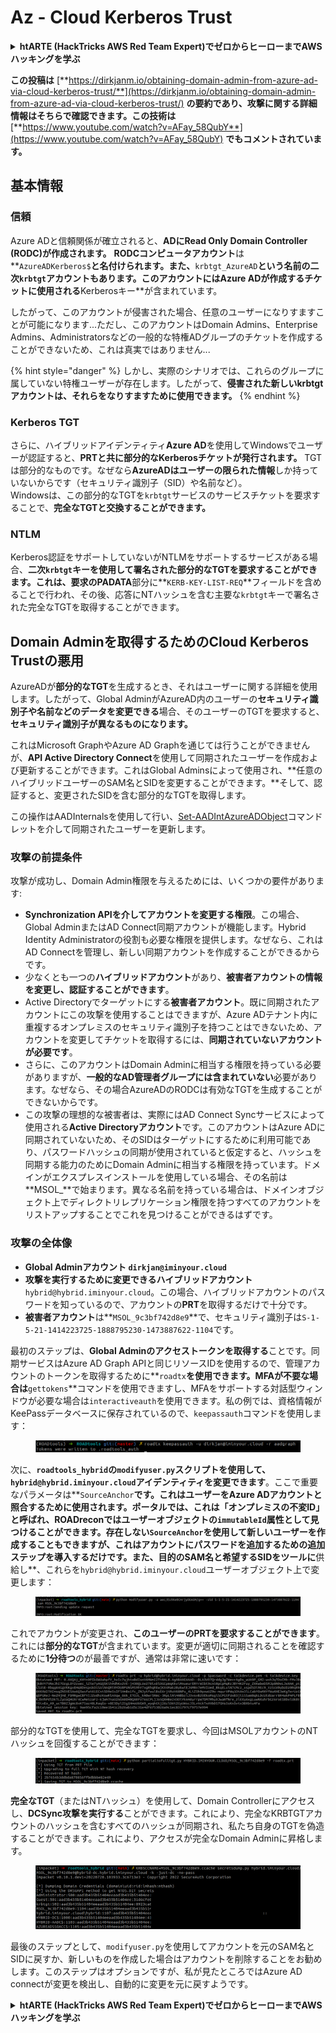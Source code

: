 # Az - Cloud Kerberos Trust

<details>

<summary><strong>htARTE (HackTricks AWS Red Team Expert)でゼロからヒーローまでAWSハッキングを学ぶ</strong></summary>

HackTricksをサポートする他の方法:

* **HackTricksにあなたの会社を広告したい**、または**HackTricksをPDFでダウンロードしたい**場合は、[**サブスクリプションプラン**](https://github.com/sponsors/carlospolop)をチェックしてください。
* [**公式PEASS & HackTricksグッズ**](https://peass.creator-spring.com)を入手する
* [**The PEASS Family**](https://opensea.io/collection/the-peass-family)を発見する、私たちの独占的な[**NFTs**](https://opensea.io/collection/the-peass-family)のコレクション
* 💬 [**Discordグループ**](https://discord.gg/hRep4RUj7f)に**参加する**か、[**telegramグループ**](https://t.me/peass)に参加するか、**Twitter** 🐦 [**@carlospolopm**](https://twitter.com/carlospolopm)を**フォローする**。
* **HackTricks**と[**HackTricks Cloud**](https://github.com/carlospolop/hacktricks-cloud)のgithubリポジトリにPRを提出して、あなたのハッキングのコツを共有する。

</details>

**この投稿は** [**https://dirkjanm.io/obtaining-domain-admin-from-azure-ad-via-cloud-kerberos-trust/**](https://dirkjanm.io/obtaining-domain-admin-from-azure-ad-via-cloud-kerberos-trust/) **の要約であり、攻撃に関する詳細情報はそちらで確認できます。この技術は** [**https://www.youtube.com/watch?v=AFay_58QubY**](https://www.youtube.com/watch?v=AFay_58QubY) **でもコメントされています。**

## 基本情報

### 信頼

Azure ADと信頼関係が確立されると、**ADにRead Only Domain Controller (RODC)が作成されます。** **RODCコンピュータアカウント**は**`AzureADKerberos$`**と名付けられます。また、**`krbtgt_AzureAD`**という名前の二次`krbtgt`アカウントもあります。このアカウントにはAzure ADが作成するチケットに使用される**Kerberosキー**が含まれています。

したがって、このアカウントが侵害された場合、任意のユーザーになりすますことが可能になります...ただし、このアカウントはDomain Admins、Enterprise Admins、Administratorsなどの一般的な特権ADグループのチケットを作成することができないため、これは真実ではありません...

{% hint style="danger" %}
しかし、実際のシナリオでは、これらのグループに属していない特権ユーザーが存在します。したがって、**侵害された新しいkrbtgtアカウントは、それらをなりすますために使用できます。**
{% endhint %}

### Kerberos TGT

さらに、ハイブリッドアイデンティティ**Azure AD**を使用してWindowsでユーザーが認証すると、**PRTと共に部分的なKerberosチケットが発行されます。** TGTは部分的なものです。なぜなら**AzureADはユーザーの限られた情報**しか持っていないからです（セキュリティ識別子（SID）や名前など）。\
Windowsは、この部分的なTGTを`krbtgt`サービスのサービスチケットを要求することで、**完全なTGTと交換することができます。**

### NTLM

Kerberos認証をサポートしていないがNTLMをサポートするサービスがある場合、**二次`krbtgt`**キーを使用して署名された**部分的なTGTを要求することができます。**これは、要求の**PADATA**部分に**`KERB-KEY-LIST-REQ`**フィールドを含めることで行われ、その後、応答にNTハッシュを含む主要な`krbtgt`キーで署名された完全なTGTを取得することができます。

## Domain Adminを取得するためのCloud Kerberos Trustの悪用 <a href="#abusing-cloud-kerberos-trust-to-obtain-domain-admin" id="abusing-cloud-kerberos-trust-to-obtain-domain-admin"></a>

AzureADが**部分的なTGT**を生成するとき、それはユーザーに関する詳細を使用します。したがって、Global AdminがAzureAD内のユーザーの**セキュリティ識別子や名前などのデータを変更できる**場合、そのユーザーのTGTを要求すると、**セキュリティ識別子が異なるものになります。**

これはMicrosoft GraphやAzure AD Graphを通じては行うことができませんが、**API Active Directory Connect**を使用して同期されたユーザーを作成および更新することができます。これはGlobal Adminsによって使用され、**任意のハイブリッドユーザーのSAM名とSIDを変更することができます。**そして、認証すると、変更されたSIDを含む部分的なTGTを取得します。

この操作はAADInternalsを使用して行い、[Set-AADIntAzureADObject](https://aadinternals.com/aadinternals/#set-aadintazureadobject-a)コマンドレットを介して同期されたユーザーを更新します。

### 攻撃の前提条件 <a href="#attack-prerequisites" id="attack-prerequisites"></a>

攻撃が成功し、Domain Admin権限を与えるためには、いくつかの要件があります:

* **Synchronization APIを介してアカウントを変更する権限**。この場合、Global AdminまたはAD Connect同期アカウントが機能します。Hybrid Identity Administratorの役割も必要な権限を提供します。なぜなら、これはAD Connectを管理し、新しい同期アカウントを作成することができるからです。
* 少なくとも一つの**ハイブリッドアカウント**があり、**被害者アカウントの情報を変更し、認証することができます**。
* Active Directoryでターゲットにする**被害者アカウント**。既に同期されたアカウントにこの攻撃を使用することはできますが、Azure ADテナント内に重複するオンプレミスのセキュリティ識別子を持つことはできないため、アカウントを変更してチケットを取得するには、**同期されていないアカウントが必要です**。
* さらに、このアカウントはDomain Adminに相当する権限を持っている必要がありますが、**一般的なAD管理者グループには含まれていない**必要があります。なぜなら、その場合AzureADのRODCは有効なTGTを生成することができないからです。
* この攻撃の理想的な被害者は、実際にはAD Connect Syncサービスによって使用される**Active Directoryアカウント**です。このアカウントはAzure ADに同期されていないため、そのSIDはターゲットにするために利用可能であり、パスワードハッシュの同期が使用されていると仮定すると、ハッシュを同期する能力のためにDomain Adminに相当する権限を持っています。ドメインがエクスプレスインストールを使用している場合、その名前は**MSOL\_**で始まります。異なる名前を持っている場合は、ドメインオブジェクト上でディレクトリレプリケーション権限を持つすべてのアカウントをリストアップすることでこれを見つけることができるはずです。

### 攻撃の全体像 <a href="#the-full-attack" id="the-full-attack"></a>

* **Global Adminアカウント `dirkjan@iminyour.cloud`**
* **攻撃を実行するために変更できるハイブリッドアカウント** `hybrid@hybrid.iminyour.cloud`。この場合、ハイブリッドアカウントのパスワードを知っているので、アカウントの**PRT**を取得するだけで十分です。&#x20;
* **被害者アカウント**は**`MSOL_9c3bf742d8e9`**で、セキュリティ識別子は`S-1-5-21-1414223725-1888795230-1473887622-1104`です。

最初のステップは、**Global Adminのアクセストークンを取得する**ことです。同期サービスはAzure AD Graph APIと同じリソースIDを使用するので、管理アカウントのトークンを取得するために**`roadtx`**を使用できます。MFAが不要な場合は**`gettokens`**コマンドを使用できますし、MFAをサポートする対話型ウィンドウが必要な場合は`interactiveauth`を使用できます。私の例では、資格情報がKeePassデータベースに保存されているので、`keepassauth`コマンドを使用します：

<figure><img src="../../../../.gitbook/assets/image (118).png" alt=""><figcaption></figcaption></figure>

次に、**`roadtools_hybrid`**の`modifyuser.py`スクリプトを使用して、`hybrid@hybrid.iminyour.cloud`アイデンティティを**変更できます**。ここで重要なパラメータは**`SourceAnchor`**です。これはユーザーをAzure ADアカウントと照合するために使用されます。ポータルでは、これは「オンプレミスの不変ID」と呼ばれ、ROADreconではユーザーオブジェクトの`immutableId`属性として見つけることができます。存在しない`SourceAnchor`を使用して新しいユーザーを作成することもできますが、これはアカウントにパスワードを追加するための追加ステップを導入するだけです。また、目的のSAM名と希望するSIDをツールに**供給し**、これらを`hybrid@hybrid.iminyour.cloud`ユーザーオブジェクト上で変更します：

<figure><img src="../../../../.gitbook/assets/image (119).png" alt=""><figcaption></figcaption></figure>

これでアカウントが変更され、**このユーザーのPRTを要求することができます**。これには**部分的なTGT**が含まれています。変更が適切に同期されることを確認するために**1分待つ**のが最善ですが、通常は非常に速いです：

<figure><img src="../../../../.gitbook/assets/image (122).png" alt=""><figcaption></figcaption></figure>

部分的なTGTを使用して、完全なTGTを要求し、今回はMSOLアカウントのNTハッシュを回復することができます：

<figure><img src="../../../../.gitbook/assets/image (123).png" alt=""><figcaption></figcaption></figure>

**完全なTGT**（またはNTハッシュ）を使用して、Domain Controllerにアクセスし、**DCSync攻撃を実行する**ことができます。これにより、完全なKRBTGTアカウントのハッシュを含むすべてのハッシュが同期され、私たち自身のTGTを偽造することができます。これにより、アクセスが完全なDomain Adminに昇格します。

<figure><img src="../../../../.gitbook/assets/image (124).png" alt=""><figcaption></figcaption></figure>

最後のステップとして、`modifyuser.py`を使用してアカウントを元のSAM名とSIDに戻すか、新しいものを作成した場合はアカウントを削除することをお勧めします。このステップはオプションですが、私が見たところではAzure AD connectが変更を検出し、自動的に変更を元に戻すようです。

<details>

<summary><strong>htARTE (HackTricks AWS Red Team Expert)でゼロからヒーローまでAWSハッキングを学ぶ</strong></summary>

HackTricksをサポートする他の方法:

* **HackTricksにあなたの会社を広告したい**、または**HackTricksをPDFでダウンロードしたい**場合は、[**サブスクリプションプラン**](https://github.com/sponsors/carlospolop)をチェックしてください。
* [**公式PEASS & HackTricksグッズ**](https://peass.creator-spring.com)を入手する
* [**The PEASS Family**](https://opensea.io/collection/the-peass-family)を発見する、私たちの独占的な[**NFTs**](https://opensea.io/collection/the-peass-family)のコレクション
* 💬 [**Discordグループ**](https://discord.gg/hRep4RUj7f)に**参加する**か、[**telegramグループ**](https://t.me/peass)に参加するか、**Twitter** 🐦 [**@carlospolopm**](https://twitter.com/carlospolopm)を**フォローする**。
* **HackTricks**と[**HackTricks Cloud**](https://github.com/carlospolop/hacktricks-cloud)のgithubリポジトリにPRを提出して、あなたのハッキングのコツを共有する。

</details>
